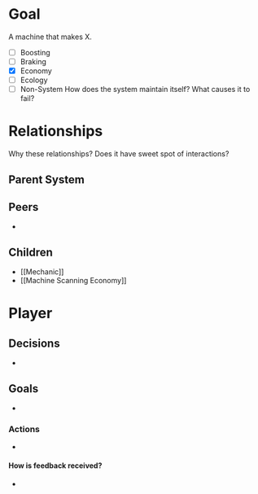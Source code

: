 # Goal
A machine that makes X.
- [ ] Boosting
- [ ] Braking
- [x] Economy
- [ ] Ecology
- [ ] Non-System
How does the system maintain itself? What causes it to fail?
# Relationships
Why these relationships?
Does it have sweet spot of interactions?
## Parent System

## Peers
- 
## Children
- [[Mechanic]] 
- [[Machine Scanning Economy]]
# Player
## Decisions
- 
## Goals
- 
### Actions
- 
#### How is feedback received?
- 
